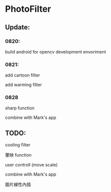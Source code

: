 # PhotoFilter

## Update:
### 0820: 

build android for opencv development envoriment
### 0821:

add cartoon filter

add warming filter

### 0828

sharp function

combine with Mark's app

## TODO:

cooling filter

暈映 function

user controll (move scale)

combine with Mark's app

圖片線性內插

